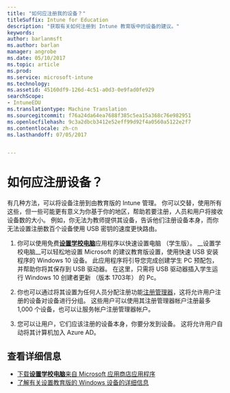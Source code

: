 ```yaml
---
title: "如何应注册我的设备？"
titleSuffix: Intune for Education
description: "获取有关如何注册到 Intune 教育版中的设备的建议。"
keywords: 
author: barlanmsft
ms.author: barlan
manager: angrobe
ms.date: 05/10/2017
ms.topic: article
ms.prod: 
ms.service: microsoft-intune
ms.technology: 
ms.assetid: 45160df9-126d-4c51-a0d3-0e9fad0fe929
searchScope:
- IntuneEDU
ms.translationtype: Machine Translation
ms.sourcegitcommit: f76a24da64ea7688f385c5ea15a368c76e982951
ms.openlocfilehash: 9c3a2dbcb3412e52eff99d92f4a0560a5122e2f7
ms.contentlocale: zh-cn
ms.lasthandoff: 07/05/2017


---
```


# <a name="how-should-i-enroll-devices"></a>如何应注册设备？

有几种方法，可以将设备注册到由教育版的 Intune 管理。 你可以交替，使用所有这些，但一些可能更有意义为你基于你的地区，帮助若要注册，人员和用户将接收设备数的大小。 例如，你无法为教师提供其设备，告诉他们注册设备本身，而你无法设置注册数百个设备使用 USB 密钥的速度更快路由。

1. 你可以使用免费[__设置学校电脑__](https://docs.microsoft.com/education/windows/use-set-up-school-pcs-app)应用程序以快速设置电脑 （学生版）。 __设置学校电脑__可以轻松地设置 Microsoft 的建议教育版设置，使用快速 USB 安装程序的 Windows 10 设备。 此应用程序将引导您完成创建学生 PC 预配包，并帮助你将其保存到 USB 驱动器。 在这里，只需将 USB 驱动器插入学生运行 Windows 10 创建者更新 （版本 1703年） 的 Pc。

2. 你也可以通过将其设置为任何人员分配注册功能[注册管理器](what-are-enrollment-managers.md)，这将允许用户注册的设备对设备进行分组。 这些用户可以使用其注册管理器帐户注册最多 1,000 个设备，也可以让服务帐户注册管理器帐户。

3. 您可以让用户，它们应该注册的设备本身，你要分发到设备。 这将允许用户自动将其计算机加入 Azure AD。

## <a name="find-out-more"></a>查看详细信息

- [下载**设置学校电脑**来自 Microsoft 应用商店应用程序](https://www.microsoft.com/store/p/set-up-school-pcs/9nblggh4ls40)
- [了解有关设置教育版的 Windows 设备的详细信息](https://docs.microsoft.com/education/windows/set-up-windows-10)

